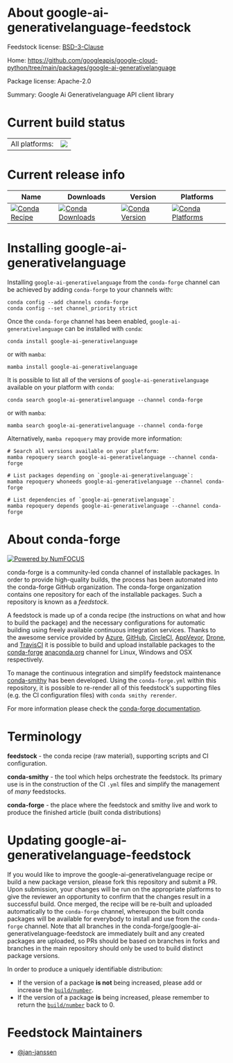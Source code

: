 About google-ai-generativelanguage-feedstock
============================================

Feedstock license: [BSD-3-Clause](https://github.com/conda-forge/google-ai-generativelanguage-feedstock/blob/main/LICENSE.txt)

Home: https://github.com/googleapis/google-cloud-python/tree/main/packages/google-ai-generativelanguage

Package license: Apache-2.0

Summary: Google Ai Generativelanguage API client library

Current build status
====================


<table><tr><td>All platforms:</td>
    <td>
      <a href="https://dev.azure.com/conda-forge/feedstock-builds/_build/latest?definitionId=22323&branchName=main">
        <img src="https://dev.azure.com/conda-forge/feedstock-builds/_apis/build/status/google-ai-generativelanguage-feedstock?branchName=main">
      </a>
    </td>
  </tr>
</table>

Current release info
====================

| Name | Downloads | Version | Platforms |
| --- | --- | --- | --- |
| [![Conda Recipe](https://img.shields.io/badge/recipe-google--ai--generativelanguage-green.svg)](https://anaconda.org/conda-forge/google-ai-generativelanguage) | [![Conda Downloads](https://img.shields.io/conda/dn/conda-forge/google-ai-generativelanguage.svg)](https://anaconda.org/conda-forge/google-ai-generativelanguage) | [![Conda Version](https://img.shields.io/conda/vn/conda-forge/google-ai-generativelanguage.svg)](https://anaconda.org/conda-forge/google-ai-generativelanguage) | [![Conda Platforms](https://img.shields.io/conda/pn/conda-forge/google-ai-generativelanguage.svg)](https://anaconda.org/conda-forge/google-ai-generativelanguage) |

Installing google-ai-generativelanguage
=======================================

Installing `google-ai-generativelanguage` from the `conda-forge` channel can be achieved by adding `conda-forge` to your channels with:

```
conda config --add channels conda-forge
conda config --set channel_priority strict
```

Once the `conda-forge` channel has been enabled, `google-ai-generativelanguage` can be installed with `conda`:

```
conda install google-ai-generativelanguage
```

or with `mamba`:

```
mamba install google-ai-generativelanguage
```

It is possible to list all of the versions of `google-ai-generativelanguage` available on your platform with `conda`:

```
conda search google-ai-generativelanguage --channel conda-forge
```

or with `mamba`:

```
mamba search google-ai-generativelanguage --channel conda-forge
```

Alternatively, `mamba repoquery` may provide more information:

```
# Search all versions available on your platform:
mamba repoquery search google-ai-generativelanguage --channel conda-forge

# List packages depending on `google-ai-generativelanguage`:
mamba repoquery whoneeds google-ai-generativelanguage --channel conda-forge

# List dependencies of `google-ai-generativelanguage`:
mamba repoquery depends google-ai-generativelanguage --channel conda-forge
```


About conda-forge
=================

[![Powered by
NumFOCUS](https://img.shields.io/badge/powered%20by-NumFOCUS-orange.svg?style=flat&colorA=E1523D&colorB=007D8A)](https://numfocus.org)

conda-forge is a community-led conda channel of installable packages.
In order to provide high-quality builds, the process has been automated into the
conda-forge GitHub organization. The conda-forge organization contains one repository
for each of the installable packages. Such a repository is known as a *feedstock*.

A feedstock is made up of a conda recipe (the instructions on what and how to build
the package) and the necessary configurations for automatic building using freely
available continuous integration services. Thanks to the awesome service provided by
[Azure](https://azure.microsoft.com/en-us/services/devops/), [GitHub](https://github.com/),
[CircleCI](https://circleci.com/), [AppVeyor](https://www.appveyor.com/),
[Drone](https://cloud.drone.io/welcome), and [TravisCI](https://travis-ci.com/)
it is possible to build and upload installable packages to the
[conda-forge](https://anaconda.org/conda-forge) [anaconda.org](https://anaconda.org/)
channel for Linux, Windows and OSX respectively.

To manage the continuous integration and simplify feedstock maintenance
[conda-smithy](https://github.com/conda-forge/conda-smithy) has been developed.
Using the ``conda-forge.yml`` within this repository, it is possible to re-render all of
this feedstock's supporting files (e.g. the CI configuration files) with ``conda smithy rerender``.

For more information please check the [conda-forge documentation](https://conda-forge.org/docs/).

Terminology
===========

**feedstock** - the conda recipe (raw material), supporting scripts and CI configuration.

**conda-smithy** - the tool which helps orchestrate the feedstock.
                   Its primary use is in the construction of the CI ``.yml`` files
                   and simplify the management of *many* feedstocks.

**conda-forge** - the place where the feedstock and smithy live and work to
                  produce the finished article (built conda distributions)


Updating google-ai-generativelanguage-feedstock
===============================================

If you would like to improve the google-ai-generativelanguage recipe or build a new
package version, please fork this repository and submit a PR. Upon submission,
your changes will be run on the appropriate platforms to give the reviewer an
opportunity to confirm that the changes result in a successful build. Once
merged, the recipe will be re-built and uploaded automatically to the
`conda-forge` channel, whereupon the built conda packages will be available for
everybody to install and use from the `conda-forge` channel.
Note that all branches in the conda-forge/google-ai-generativelanguage-feedstock are
immediately built and any created packages are uploaded, so PRs should be based
on branches in forks and branches in the main repository should only be used to
build distinct package versions.

In order to produce a uniquely identifiable distribution:
 * If the version of a package **is not** being increased, please add or increase
   the [``build/number``](https://docs.conda.io/projects/conda-build/en/latest/resources/define-metadata.html#build-number-and-string).
 * If the version of a package **is** being increased, please remember to return
   the [``build/number``](https://docs.conda.io/projects/conda-build/en/latest/resources/define-metadata.html#build-number-and-string)
   back to 0.

Feedstock Maintainers
=====================

* [@jan-janssen](https://github.com/jan-janssen/)

